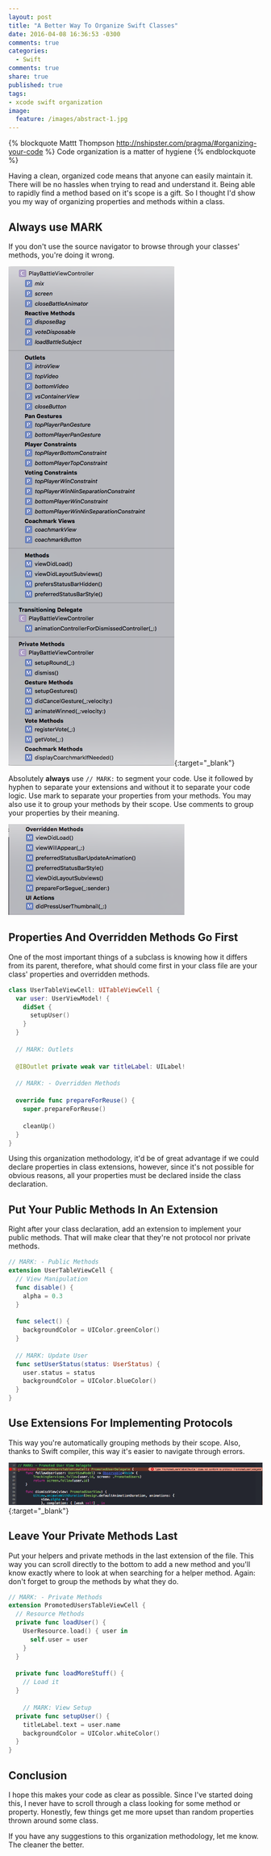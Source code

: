 ```yaml
---
layout: post
title: "A Better Way To Organize Swift Classes"
date: 2016-04-08 16:36:53 -0300
comments: true
categories:
  - Swift
comments: true
share: true
published: true
tags:
- xcode swift organization
image:
  feature: /images/abstract-1.jpg
---
```


{% blockquote Mattt Thompson http://nshipster.com/pragma/#organizing-your-code %}
Code organization is a matter of hygiene
{% endblockquote %}

Having a clean, organized code means that anyone can easily maintain it. There
will be no hassles when trying to read and understand it. Being able to rapidly
find a method based on it's scope is a gift. So I thought I'd show you my way of
organizing properties and methods within a class.

<!-- more -->

## Always use MARK

If you don't use the source navigator to browse through your classes' methods,
you're doing it wrong.

[![Scope Grouping](/images/swift-organization/scope-grouping.png)](/images/swift-organization/scope-grouping.png){:target="_blank"}

Absolutely **always** use `// MARK:` to segment your code. Use it followed by hyphen to separate your
extensions and without it to separate your code logic. Use mark to separate your
properties from your methods. You may also use it to group your methods by their scope. Use
comments to group your properties by their meaning.

![// MARK:](/images/swift-organization/mark.png)

## Properties And Overridden Methods Go First

One of the most important things of a subclass is knowing how it differs from its
parent, therefore, what should come first in your class file are your class'
properties and overridden methods.

``` swift
class UserTableViewCell: UITableViewCell {
  var user: UserViewModel! {
    didSet {
      setupUser()
    }
  }

  // MARK: Outlets

  @IBOutlet private weak var titleLabel: UILabel!

  // MARK: - Overridden Methods

  override func prepareForReuse() {
    super.prepareForReuse()

    cleanUp()
  }
}
```

Using this organization methodology, it'd be of great advantage if we could declare
properties in class extensions, however, since it's not possible for obvious reasons,
all your properties must be declared inside the class declaration.

## Put Your Public Methods In An Extension

Right after your class declaration, add an extension to implement your public
methods. That will make clear that they're not protocol nor private methods.

``` swift
// MARK: - Public Methods
extension UserTableViewCell {
  // View Manipulation
  func disable() {
    alpha = 0.3
  }

  func select() {
    backgroundColor = UIColor.greenColor()
  }

  // MARK: Update User
  func setUserStatus(status: UserStatus) {
    user.status = status
    backgroundColor = UIColor.blueColor()
  }
}
```

## Use Extensions For Implementing Protocols

This way you're automatically grouping methods by their scope. Also, thanks to
Swift compiler, this way it's easier to navigate through errors.

[![Protocol Errors](/images/swift-organization/delegate-error.png)](/images/swift-organization/delegate-error.png){:target="_blank"}

## Leave Your Private Methods Last

Put your helpers and private methods in the last extension of the file. This way
you can scroll directly to the bottom to add a new method and you'll know exactly
where to look at when searching for a helper method. Again: don't forget to group
the methods by what they do.

``` swift
// MARK: - Private Methods
extension PromotedUsersTableViewCell {
  // Resource Methods
  private func loadUser() {
    UserResource.load() { user in
      self.user = user
    }
  }

  private func loadMoreStuff() {
    // Load it
  }

    // MARK: View Setup
  private func setupUser() {
    titleLabel.text = user.name
    backgroundColor = UIColor.whiteColor()
  }
}
```

## Conclusion

I hope this makes your code as clear as possible. Since I've started doing this,
I never have to scroll through a class looking for some method or property. Honestly,
few things get me more upset than random properties thrown around some class.

If you have any suggestions to this organization methodology, let me know. The
cleaner the better.
